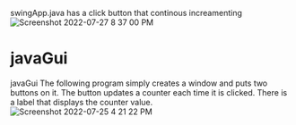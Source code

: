 swingApp.java
has a click button that continous increamenting
![Screenshot 2022-07-27 8 37 00 PM](https://user-images.githubusercontent.com/67438856/181607873-797e378e-cba3-4eff-8ef5-1933c407bf69.png)

# javaGui
javaGui
The following program simply creates a window and puts two buttons on it. 
The button updates a counter each time it is clicked. 
There is a label that displays the counter value.
![Screenshot 2022-07-25 4 21 22 PM](https://user-images.githubusercontent.com/67438856/180787540-2b226245-59e3-4aaa-9980-ed66cbc8140a.png)
